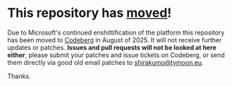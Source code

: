 # This repository has [moved](https://shinmera.com/projects/cari3s)!
Due to Microsoft's continued enshittification of the platform this repository has been moved to [Codeberg](https://shinmera.com/projects/cari3s) in August of 2025. It will not receive further updates or patches. **Issues and pull requests will not be looked at here either**, please submit your patches and issue tickets on Codeberg, or send them directly via good old email patches to [shirakumo@tymoon.eu](mailto:shirakumo@tymoon.eu).

Thanks.
